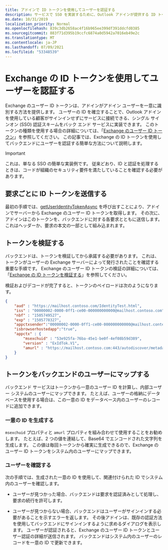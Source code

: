 ```yaml
---
title: アドインで ID トークンを使用してユーザーを認証する
description: サービスで SSO を実装するために、Outlook アドインが提供する ID トークンの使用方法について説明します。
ms.date: 10/31/2019
localization_priority: Normal
ms.openlocfilehash: 839c3db2658ac4f16b965ee399df391ddcfd0385
ms.sourcegitcommit: 883f71d395b19ccfc6874a0d5942a7016eb49e2c
ms.translationtype: MT
ms.contentlocale: ja-JP
ms.lasthandoff: 07/09/2021
ms.locfileid: "53348539"
---
```

# <a name="authenticate-a-user-with-an-identity-token-for-exchange"></a>Exchange の ID トークンを使用してユーザーを認証する

Exchange のユーザー ID トークンは、アドインがアドイン ユーザーを一意に識別する方法を提供します。 ユーザーの ID を確立することで、Outlook アドインを使用している顧客がサインインせずにサービスに接続できる、シングル サインオン (SSO) 認証スキームをバック エンド サービスに実装できます。 このトークンの種類を使用する場合の詳細については、「[Exchange のユーザー ID トークン](authentication.md#exchange-user-identity-token)」を参照してください。 この記事では、Exchange の ID トークンを使用してバックエンドにユーザーを認証する簡単な方法について説明します。

> [!IMPORTANT]
> これは、単なる SSO の簡単な実装例です。 従来どおり、ID と認証を処理するときは、コードが組織のセキュリティ要件を満たしていることを確認する必要があります。

## <a name="send-the-id-token-with-each-request"></a>要求ごとに ID トークンを送信する

最初の手順では、[getUserIdentityTokenAsync](../reference/objectmodel/preview-requirement-set/office.context.mailbox.md#methods) を呼び出すことにより、アドインでサーバーから Exchange のユーザー ID トークンを取得します。 その次に、アドインはこのトークンを、バックエンドに対する各要求とともに送信します。 これはヘッダーか、要求の本文の一部として組み込まれます。

## <a name="validate-the-token"></a>トークンを検証する

バックエンドは、トークンを検証してから承諾する必要があります。 これは、トークンがユーザーの Exchange サーバーによって発行されたことを確認する重要な手順です。 Exchange のユーザー ID トークンの検証の詳細については、「[Exchange の ID トークンを検証する](validate-an-identity-token.md)」を参照してください。

検証およびデコードが完了すると、トークンのペイロードは次のようになります。

```json
{ 
    "aud" : "https://mailhost.contoso.com/IdentityTest.html",
    "iss" : "00000002-0000-0ff1-ce00-000000000000@mailhost.contoso.com",
    "nbf" : "1505749527",
    "exp" : "1505778327",
    "appctxsender":"00000002-0000-0ff1-ce00-000000000000@mailhost.context.com",
    "isbrowserhostedapp":"true",
    "appctx" : {
        "msexchuid" : "53e925fa-76ba-45e1-be0f-4ef08b59d389",
        "version" : "ExIdTok.V1",
        "amurl" : "https://mailhost.contoso.com:443/autodiscover/metadata/json/1"
    }
}
```

## <a name="map-the-token-to-a-user-in-your-backend"></a>トークンをバックエンドのユーザーにマップする

バックエンド サービスはトークンから一意のユーザー ID を計算し、内部ユーザー システムのユーザーにマップできます。 たとえば、ユーザーの格納にデータベースを使用する場合は、この一意の ID をデータベース内のユーザーのレコードに追加できます。

### <a name="generate-a-unique-id"></a>一意の ID を生成する

`msexchuid` プロパティと `amurl` プロパティを組み合わせて使用することをお勧めします。 たとえば、2 つの値を連結して、Base64 でエンコードされた文字列を生成します。 この値は毎回トークンから確実に生成できるので、Exchange のユーザー ID トークンをシステム内のユーザーにマップできます。

### <a name="check-the-user"></a>ユーザーを確認する

次の手順では、生成された一意の ID を使用して、関連付けられた ID でシステム内のユーザーを確認します。

- ユーザーが見つかった場合、バックエンドは要求を認証済みとして処理し、要求の続行を許可します。

- ユーザーが見つからない場合、バックエンドはユーザーがサインインする必要があることを示すエラーを返します。 その後アドインは、既存の認証方法を使用してバックエンドにサインインするように求めるダイアログを表示します。 ユーザーが認証されると、Exchange のユーザー ID トークンとユーザー認証の詳細が送信されます。 バックエンドはシステム内のユーザーのレコードを一意の ID で更新できます。
